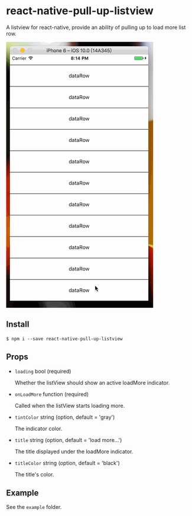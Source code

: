 # react-native-pull-up-listview

A listview for react-native, provide an ability of pulling up to load more list row.

![](https://raw.githubusercontent.com/NanaMorse/react-native-pull-up-listview/master/example/snapshoots/snapshot.gif)

## Install

``` shell
$ npm i --save react-native-pull-up-listview
```

## Props

- `loading` bool (required)
	
	Whether the listView should show an active loadMore indicator.
	
- `onLoadMore` function (required)

	Called when the listView starts loading more.
	
- `tintColor` string (option, default = 'gray')

	The indicator color.
	
- `title` string (option, default = 'load more...')

	The title displayed under the loadMore indicator.
	
- `titleColor` string (option, default = 'black')

	The title's color.
	
	
## Example

See the `example` folder.